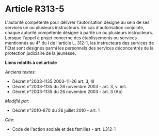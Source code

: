 # Article R313-5

L'autorité compétente pour délivrer l'autorisation désigne au sein de ses services un ou plusieurs instructeurs. En cas
d'autorisation conjointe, chaque autorité compétente désigne à parité un ou plusieurs instructeurs. Lorsque l'appel à projet
concerne des établissements ou services mentionnés au 4° du I de l'article L. 312-1, les instructeurs des services de l'Etat
sont désignés parmi les personnels des services déconcentrés de la protection judiciaire de la jeunesse.

**Liens relatifs à cet article**

_Anciens textes_:

  - Décret n°2003-1135 2003-11-26 art. 3, III
  - Décret n°2003-1135 du 26 novembre 2003 - art. 3, v. init.
  - Décret n°2003-1135 du 26 novembre 2003 - art. 3 (Ab)

_Modifié par_:

  - Décret n°2010-870 du 26 juillet 2010 - art. 1

_Cite_:

  - Code de l'action sociale et des familles - art. L312-1
